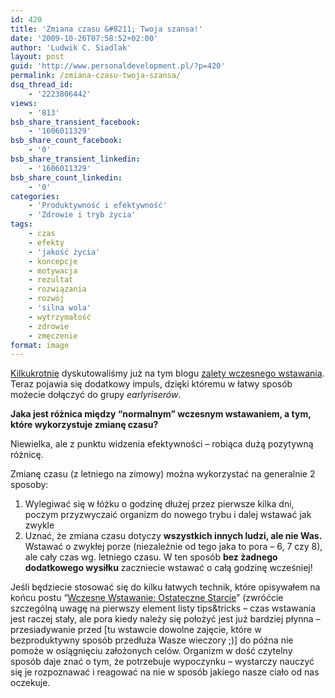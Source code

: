 ```yaml
---
id: 420
title: 'Zmiana czasu &#8211; Twoja szansa!'
date: '2009-10-26T07:58:52+02:00'
author: 'Ludwik C. Siadlak'
layout: post
guid: 'http://www.personaldevelopment.pl/?p=420'
permalink: /zmiana-czasu-twoja-szansa/
dsq_thread_id:
    - '2223806442'
views:
    - '813'
bsb_share_transient_facebook:
    - '1606011329'
bsb_share_count_facebook:
    - '0'
bsb_share_transient_linkedin:
    - '1606011329'
bsb_share_count_linkedin:
    - '0'
categories:
    - 'Produktywność i efektywność'
    - 'Zdrowie i tryb życia'
tags:
    - czas
    - efekty
    - 'jakość życia'
    - koncepcje
    - motywacja
    - rezultat
    - rozwiązania
    - rozwój
    - 'silna wola'
    - wytrzymałość
    - zdrowie
    - zmęczenie
format: image
---
```


[Kilkukrotnie](http://personaldevelopment.pl/rozwoj/lifehacking/wczesne-wstawanie-ostateczne-starcie/) dyskutowaliśmy już na tym blogu [zalety wczesnego wstawania](http://personaldevelopment.pl/rozwoj/lifehacking/dlaczego-warto-wstawac-wczesnie/). Teraz pojawia się dodatkowy impuls, dzięki któremu w łatwy sposób możecie dołączyć do grupy *earlyriserów*.

**Jaka jest różnica między “normalnym” wczesnym wstawaniem, a tym, które wykorzystuje zmianę czasu?**

Niewielka, ale z punktu widzenia efektywności – robiąca dużą pozytywną różnicę.

Zmianę czasu (z letniego na zimowy) można wykorzystać na generalnie 2 sposoby:

1. Wylegiwać się w łóżku o godzinę dłużej przez pierwsze kilka dni, poczym przyzwyczaić organizm do nowego trybu i dalej wstawać jak zwykle
2. Uznać, że zmiana czasu dotyczy **wszystkich innych ludzi, ale nie Was.** Wstawać o zwykłej porze (niezależnie od tego jaka to pora – 6, 7 czy 8), ale cały czas wg. letniego czasu. W ten sposób **bez żadnego dodatkowego wysiłku** zaczniecie wstawać o całą godzinę wcześniej!

Jeśli będziecie stosować się do kilku łatwych technik, które opisywałem na końcu postu “[Wczesne Wstawanie: Ostateczne Starcie](http://personaldevelopment.pl/rozwoj/lifehacking/wczesne-wstawanie-ostateczne-starcie/)” (zwróćcie szczególną uwagę na pierwszy element listy tips&amp;tricks – czas wstawania jest raczej stały, ale pora kiedy należy się położyć jest już bardziej płynna – przesiadywanie przed \[tu wstawcie dowolne zajęcie, które w bezproduktywny sposób przedłuża Wasze wieczory ;)\] do późna nie pomoże w osiągnięciu założonych celów. Organizm w dość czytelny sposób daje znać o tym, że potrzebuje wypoczynku – wystarczy nauczyć się je rozpoznawać i reagować na nie w sposób jakiego nasze ciało od nas oczekuje.